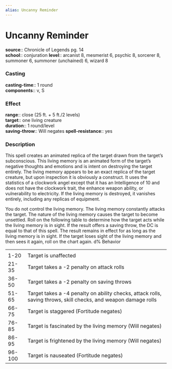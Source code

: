```yaml
---
alias: Uncanny Reminder
---
```


# Uncanny Reminder 

**source**:: Chronicle of Legends pg. 14  
**school**:: conjuration
**level**:: arcanist 8, mesmerist 6, psychic 8, sorcerer 8, summoner 6, summoner (unchained) 6, wizard 8

### Casting 

**casting-time**:: 1 round  
**components**:: v, S

### Effect 

**range**:: close (25 ft. + 5 ft./2 levels)  
**target**:: one living creature  
**duration**:: 1 round/level  
**saving-throw**:: Will negates
**spell-resistance**:: yes

### Description 

This spell creates an animated replica of the target drawn from the target’s subconscious. This living memory is an animated form of the target’s negative thoughts and emotions and is intent on destroying the target entirely. The living memory appears to be an exact replica of the target creature, but upon inspection it is obviously a construct. It uses the statistics of a clockwork angel except that it has an Intelligence of 10 and does not have the clockwork trait, the enhance weapon ability, or vulnerability to electricity. If the living memory is destroyed, it vanishes entirely, including any replicas of equipment.  
  
You do not control the living memory. The living memory constantly attacks the target. The nature of the living memory causes the target to become unsettled. Roll on the following table to determine how the target acts while the living memory is in sight. If the result offers a saving throw, the DC is equal to that of this spell. The result remains in effect for as long as the living memory is in sight. If the target loses sight of the living memory and then sees it again, roll on the chart again. d% Behavior  
  

|        |                                                                                                                 |
|--------|-----------------------------------------------------------------------------------------------------------------|
|        |                                                                                                                 |
| 1-20   | Target is unaffected                                                                                            |
| 21-35  | Target takes a -2 penalty on attack rolls                                                                       |
| 36-50  | Target takes a -2 penalty on saving throws                                                                      |
| 51-65  | Target takes a -4 penalty on ability checks, attack rolls, saving throws, skill checks, and weapon damage rolls |
| 66-75  | Target is staggered (Fortitude negates)                                                                         |
| 76-85  | Target is fascinated by the living memory (Will negates)                                                        |
| 86-95  | Target is frightened by the living memory (Will negates)                                                        |
| 96-100 | Target is nauseated (Fortitude negates)                                                                         |

